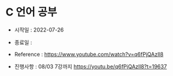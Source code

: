 C 언어 공부
=============

* 시작일 : 2022-07-26
* 종료일 : 
* Reference : https://www.youtube.com/watch?v=q6fPjQAzll8

* 진행사항 : 08/03 7강까지 https://youtu.be/q6fPjQAzll8?t=19637